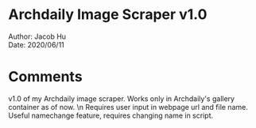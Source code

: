 # Archdaily Image Scraper v1.0
Author: Jacob Hu\
Date: 2020/06/11

# Comments
v1.0 of my Archdaily image scraper. Works only in Archdaily's gallery container as of now. \n
Requires user input in webpage url and file name. \
Useful namechange feature, requires changing name in script.
